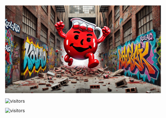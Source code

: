 ![biography](https://github.com/chrishough/chrishough/blob/main/assets/20241002.gif)


![visitors](https://vbr.nathanchung.dev/badge?page_id=chrishough&color=ff3333)


![visitors](https://vbr.nathanchung.dev/badge?page_id=chrishough&left_color=ff3333&right_color=ffffff) 
